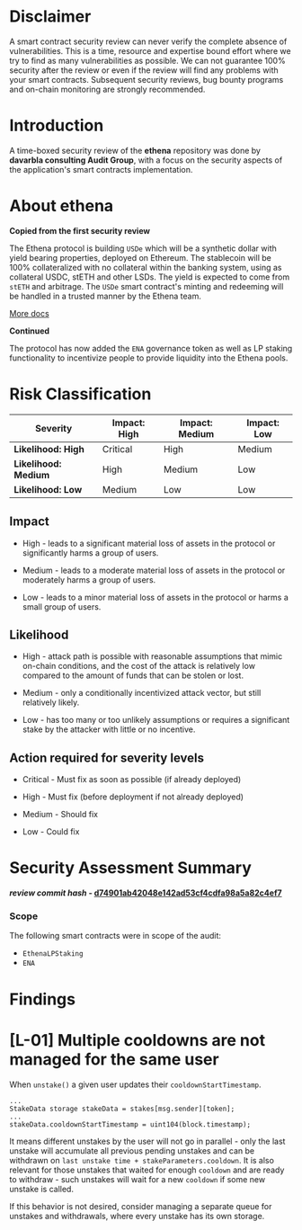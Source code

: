 


# Disclaimer

A smart contract security review can never verify the complete absence of vulnerabilities. This is a time, resource and expertise bound effort where we try to find as many vulnerabilities as possible. We can not guarantee 100% security after the review or even if the review will find any problems with your smart contracts. Subsequent security reviews, bug bounty programs and on-chain monitoring are strongly recommended.

# Introduction

A time-boxed security review of the **ethena** repository was done by **davarbla consulting Audit Group**, with a focus on the security aspects of the application's smart contracts implementation.

# About ethena

**Copied from the first security review**

The Ethena protocol is building `USDe` which will be a synthetic dollar with yield bearing properties, deployed on Ethereum. The stablecoin will be 100% collateralized with no collateral within the banking system, using as collateral USDC, stETH and other LSDs. The yield is expected to come from `stETH` and arbitrage. The `USDe` smart contract's minting and redeeming will be handled in a trusted manner by the Ethena team.

[More docs](https://ethena-labs.gitbook.io/ethena-labs/Fy1XpH0vy9LnSDCMdikd/)

**Continued**

The protocol has now added the `ENA` governance token as well as LP staking functionality to incentivize people to provide liquidity into the Ethena pools.

# Risk Classification

| Severity               | Impact: High | Impact: Medium | Impact: Low |
| ---------------------- | ------------ | -------------- | ----------- |
| **Likelihood: High**   | Critical     | High           | Medium      |
| **Likelihood: Medium** | High         | Medium         | Low         |
| **Likelihood: Low**    | Medium       | Low            | Low         |

## Impact

- High - leads to a significant material loss of assets in the protocol or significantly harms a group of users.

- Medium - leads to a moderate material loss of assets in the protocol or moderately harms a group of users.

- Low - leads to a minor material loss of assets in the protocol or harms a small group of users.

## Likelihood

- High - attack path is possible with reasonable assumptions that mimic on-chain conditions, and the cost of the attack is relatively low compared to the amount of funds that can be stolen or lost.

- Medium - only a conditionally incentivized attack vector, but still relatively likely.

- Low - has too many or too unlikely assumptions or requires a significant stake by the attacker with little or no incentive.

## Action required for severity levels

- Critical - Must fix as soon as possible (if already deployed)

- High - Must fix (before deployment if not already deployed)

- Medium - Should fix

- Low - Could fix

# Security Assessment Summary

**_review commit hash_ - [d74901ab42048e142ad53cf4cdfa98a5a82c4ef7](https://github.com/ethena-labs/ethena/tree/d74901ab42048e142ad53cf4cdfa98a5a82c4ef7)**

### Scope

The following smart contracts were in scope of the audit:

- `EthenaLPStaking`
- `ENA`

# Findings

# [L-01] Multiple cooldowns are not managed for the same user

When `unstake()` a given user updates their `cooldownStartTimestamp`.

```solidity
...
StakeData storage stakeData = stakes[msg.sender][token];
...
stakeData.cooldownStartTimestamp = uint104(block.timestamp);
```

It means different unstakes by the user will not go in parallel - only the last unstake will accumulate all previous pending unstakes and can be withdrawn on `last unstake time + stakeParameters.cooldown`.
It is also relevant for those unstakes that waited for enough `cooldown` and are ready to withdraw - such unstakes will wait for a new `cooldown` if some new unstake is called.

If this behavior is not desired, consider managing a separate queue for unstakes and withdrawals, where every unstake has its own storage.
